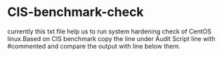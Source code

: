 # CIS-benchmark-check
currently this txt file help us to run system hardening check of CentOS linux.Based on CIS benchmark 
copy the line under Audit Script line with #commented and compare the output with line below them. 
